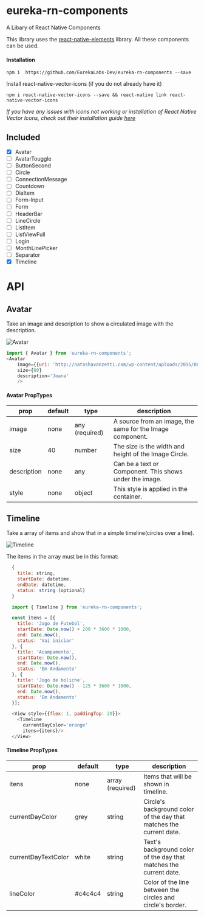 # eureka-rn-components
A Libary of React Native Components


This library uses the [react-native-elements](https://github.com/react-native-community/react-native-elements/blob/master/Readme.MD) library. All these components can be used.


#### Installation

`npm i  https://github.com/EurekaLabs-Dev/eureka-rn-components --save`

Install react-native-vector-icons (if you do not already have it)

`npm i react-native-vector-icons --save && react-native link react-native-vector-icons`

*If you have any issues with icons not working or installation of React Native Vector Icons, check out their installation guide [here](https://github.com/oblador/react-native-vector-icons#installation)*

## Included
- [x] Avatar
- [ ] AvatarTouggle
- [ ] ButtonSecond
- [ ] Circle
- [ ] ConnectionMessage
- [ ] Countdown
- [ ] DiaItem
- [ ] Form-Input
- [ ] Form
- [ ] HeaderBar
- [ ] LineCircle
- [ ] ListItem
- [ ] ListViewFull
- [ ] Login
- [ ] MonthLinePicker
- [ ] Separator
- [x] Timeline

# API


## Avatar
Take an image and description to show a circulated image with the description.

![Avatar](http://i.imgur.com/QGy9aqK.png)

```js
import { Avatar } from 'eureka-rn-components';
<Avatar
    image={{uri: 'http://natashavanzetti.com/wp-content/uploads/2015/08/Ther-1-person-thumbnail.png'}}
    size={60}
    description='Joana'
    />
```

#### Avatar PropTypes

| prop | default | type | description |
| ---- | ---- | ----| ---- |
| image | none | any (required)| A source from an image, the same for the Image component. |
| size | 40 | number | The size is the width and height of the Image Circle. |
| description | none | any | Can be a text or Component. This shows under the image. |
| style | none | object | This style is applied in the container. |

## Timeline
Take a array of items and show that in a simple timeline(circles over a line).

![Timeline](http://i.imgur.com/eEJGGIv.png)

The items in the array must be in this format:
```js
  {
    title: string,
    startDate: datetime,
    endDate: datetime,
    status: string (optional)
  }
```


```js
  import { Timeline } from 'eureka-rn-components';

  const itens = [{
    title: 'Jogo de Futebol',
    startDate: Date.now() + 200 * 3600 * 1000,
    end: Date.now(),
    status: 'Vai iniciar'
  }, {
    title: 'Acampamento',
    startDate: Date.now(),
    end: Date.now(),
    status: 'Em Andamento'
  }, {
    title: 'Jogo de boliche',
    startDate: Date.now() - 125 * 3600 * 1000,
    end: Date.now(),
    status: 'Em Andamento'
  }];

  <View style={{flex: 1, paddingTop: 20}}>
    <Timeline
      currentDayColor='orange'          
      itens={itens}/>
  </View>
```

#### Timeline PropTypes

| prop | default | type | description |
| ---- | ---- | ----| ---- |
| itens | none | array (required) | Items that will be shown in timeline.|
| currentDayColor | grey | string | Circle's background color of the day that matches the current date. |
| currentDayTextColor | white | string | Text's background color of the day that matches the current date. |
| lineColor | #c4c4c4 | string | Color of the line between the circles and circle's border. |

